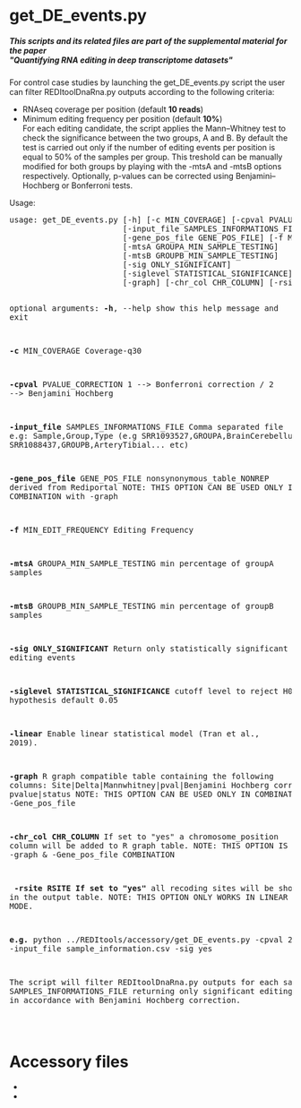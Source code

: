 <!DOCTYPE html PUBLIC "-//W3C//DTD XHTML 1.0 Transitional//EN"
  "http://www.w3.org/TR/xhtml1/DTD/xhtml1-transitional.dtd">
<html xmlns="http://www.w3.org/1999/xhtml">
  <head>
    <meta http-equiv="Content-Type" content="text/html; charset=utf-8" />  
  </head>
  <body>
<h1>get_DE_events.py</h1>
<h5>This scripts and its related files are part of the supplemental material for the paper<br>
  "Quantifying RNA editing in deep transcriptome datasets"</h5>
<p class-text="justify">
For control case studies by launching the get_DE_events.py script the user can filter REDItoolDnaRna.py outputs according to the following criteria:
<ul>
<li>RNAseq coverage per position (default <b>10 reads</b>)</li>
<li>Minimum editing frequency per position (default <b>10%</b>)</li>
For each editing candidate, the script applies the Mann–Whitney test to check the significance between the two groups, 
A and B. By default the test is carried out only if the number of editing events per position is equal to 50% of the samples per group. This treshold can be manually modified for both groups by playing with the -mtsA and -mtsB options respectively.
Optionally, p-values can be corrected using Benjamini–Hochberg or Bonferroni tests. 
</ul>
<p>Usage:</p> 
<pre>
usage: get_DE_events.py [-h] [-c MIN_COVERAGE] [-cpval PVALUE_CORRECTION]
                        [-input_file SAMPLES_INFORMATIONS_FILE]
                        [-gene_pos_file GENE_POS_FILE] [-f MIN_EDIT_FREQUENCY]
                        [-mtsA GROUPA_MIN_SAMPLE_TESTING]
                        [-mtsB GROUPB_MIN_SAMPLE_TESTING]
                        [-sig ONLY_SIGNIFICANT]
                        [-siglevel STATISTICAL_SIGNIFICANCE] [-linear]
                        [-graph] [-chr_col CHR_COLUMN] [-rsite RSITE]

optional arguments:
  <b>-h</b>, --help            show this help message and exit
  
  <b>-c</b> MIN_COVERAGE       Coverage-q30
  
  <b>-cpval</b> PVALUE_CORRECTION 1 --> Bonferroni correction / 2 --> Benjamini Hochberg
  
  <b>-input_file</b> SAMPLES_INFORMATIONS_FILE Comma separated file e.g: Sample,Group,Type 
  (e.g SRR1093527,GROUPA,BrainCerebellum..., SRR1088437,GROUPB,ArteryTibial... etc)
  
  <b>-gene_pos_file</b> GENE_POS_FILE nonsynonymous_table_NONREP derived from Rediportal 
  NOTE: THIS OPTION CAN BE USED ONLY IN COMBINATION with -graph
  
  <b>-f</b> MIN_EDIT_FREQUENCY Editing Frequency
  
  <b>-mtsA</b> GROUPA_MIN_SAMPLE_TESTING min percentage of groupA samples                      
  
  <b>-mtsB</b> GROUPB_MIN_SAMPLE_TESTING min percentage of groupB samples                      
  
  <b>-sig ONLY_SIGNIFICANT</b> Return only statistically significant editing events
  
  <b>-siglevel STATISTICAL_SIGNIFICANCE</b> cutoff level to reject H0 hypothesis default 0.05
  
  <b>-linear</b> Enable linear statistical model (Tran et al., 2019).
  
  <b>-graph</b> R graph compatible table containing the following columns: 
  Site|Delta|Mannwhitney|pval|Benjamini Hochberg corrected pvalue|status
  NOTE: THIS OPTION CAN BE USED ONLY IN COMBINATION with -Gene_pos_file
  
  <b>-chr_col CHR_COLUMN</b> If set to "yes" a chromosome_position column will be added to R graph table. 
  NOTE: THIS OPTION IS SPECIFIC FOR -graph & -Gene_pos_file COMBINATION
  
 <b> -rsite RSITE If set to "yes"</b> all recoding sites will be shown in the output table. 
 NOTE: THIS OPTION ONLY WORKS IN LINEAR AND DEFAULT MODE.
                                                                                      
<b>e.g.</b> python ../REDItools/accessory/get_DE_events.py -cpval 2 -input_file  sample_information.csv -sig yes
<p class-text="justify">The script will filter REDItoolDnaRna.py outputs for each sample contained in the
SAMPLES_INFORMATIONS_FILE returning only significant editing events (pval <= 0.05)
in accordance with Benjamini Hochberg correction.</p>

</pre>
<h1>Accessory files</h1>
<ul>
  <li></li>
  <li></li>
<ul>


</body>
</html> 

